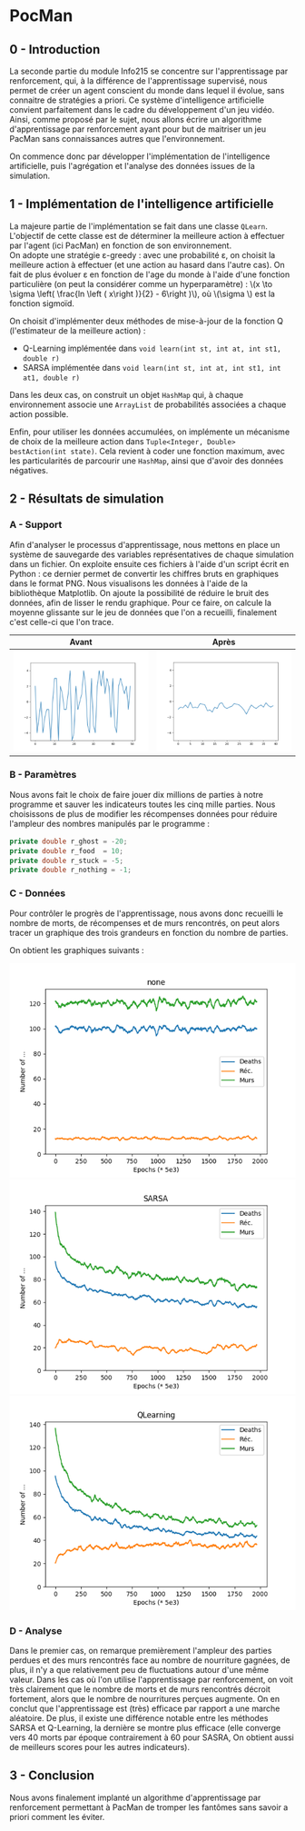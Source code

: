 # PocMan

## 0 - Introduction  

La seconde partie du module Info215 se concentre sur l'apprentissage par renforcement, qui, à la différence de l'apprentissage supervisé, nous permet de créer un agent conscient du monde dans lequel il évolue, sans connaitre de stratégies a priori. Ce système d'intelligence artificielle convient parfaitement dans le cadre du développement d'un jeu vidéo.
Ainsi, comme proposé par le sujet, nous allons écrire un algorithme d'apprentissage par renforcement ayant pour but de maitriser un jeu PacMan sans connaissances autres que l'environnement.

On commence donc par développer l'implémentation de l'intelligence artificielle, puis l'agrégation et l'analyse des données issues de la simulation.

## 1 - Implémentation de l'intelligence artificielle  

La majeure partie de l'implémentation se fait dans une classe `QLearn`. L'objectif de cette classe est de déterminer la meilleure action à effectuer par l'agent (ici PacMan) en fonction de son environnement.  
On adopte une stratégie ε-greedy : avec une probabilité ε, on choisit la meilleure action à effectuer (et une action au hasard dans l'autre cas). On fait de plus évoluer ε en fonction de l'age du monde à l'aide d'une fonction particulière (on peut la considérer comme un hyperparamètre) : \\(x \to \sigma \left( \frac{ln \left ( x\right )}{2} - 6\right )\\), où \\(\sigma \\) est la fonction sigmoïd.

On choisit d'implémenter deux méthodes de mise-à-jour de la fonction Q (l'estimateur de la meilleure action) :

  - Q-Learning implémentée dans `void learn(int st, int at, int st1, double r)`
  - SARSA implémentée dans `void learn(int st, int at, int st1, int at1, double r)`

Dans les deux cas, on construit un objet `HashMap` qui, à chaque environnement associe une `ArrayList` de probabilités associées a chaque action possible.

Enfin, pour utiliser les données accumulées, on implémente un mécanisme de choix de la meilleure action dans `Tuple<Integer, Double> bestAction(int state)`. Cela revient à coder une fonction maximum, avec les particularités de parcourir une `HashMap`, ainsi que d'avoir des données négatives.

## 2 - Résultats de simulation  

### A - Support

Afin d'analyser le processus d'apprentissage, nous mettons en place un système de sauvegarde des variables représentatives de chaque simulation dans un fichier. On exploite ensuite ces fichiers à l'aide d'un script écrit en Python : ce dernier permet de convertir les chiffres bruts en graphiques dans le format PNG. Nous visualisons les données à l'aide de la bibliothèque Matplotlib.
On ajoute la possibilité de réduire le bruit des données, afin de lisser le rendu graphique. Pour ce faire, on calcule la moyenne glissante sur le jeu de données que l'on a recueilli, finalement c'est celle-ci que l'on trace.  

   Avant                        |  Après
   :---------------------------:|:------------------------:
   ![](./output/not_smoothen.png)|![](./output/smoothen.png)

### B - Paramètres

Nous avons fait le choix de faire jouer dix millions de parties à notre programme et sauver les indicateurs toutes les cinq mille parties.
Nous choisissons de plus de modifier les récompenses données pour réduire l'ampleur des nombres manipulés par le programme :

```java
private double r_ghost = -20;
private double r_food  = 10;
private double r_stuck = -5;
private double r_nothing = -1;
```

### C - Données
Pour contrôler le progrès de l'apprentissage, nous avons donc recueilli le nombre de morts, de récompenses et de murs rencontrés, on peut alors tracer un graphique des trois grandeurs en fonction du nombre de parties.

On obtient les graphiques suivants :  

![Fig. 3: Random play](./output/none.png) ![Fig. 4: SARSA Learning](./output/SARSA.png) ![Fig. 5: Q-Learning](./output/QLearning.png)

### D - Analyse

Dans le premier cas, on remarque premièrement l'ampleur des parties perdues et des murs rencontrés face au nombre de nourriture gagnées, de plus, il n'y a que relativement peu de fluctuations autour d'une même valeur.
Dans les cas où l'on utilise l'apprentissage par renforcement, on voit très clairement que le nombre de morts et de murs rencontrés décroit fortement, alors que le nombre de nourritures perçues augmente. On en conclut que l'apprentissage est (très) efficace par rapport a une marche aléatoire.
De plus, il existe une différence notable entre les méthodes SARSA et Q-Learning, la dernière se montre plus efficace (elle converge vers 40 morts par époque contrairement à 60 pour SASRA, On obtient aussi de meilleurs scores pour les autres indicateurs).

## 3 - Conclusion

Nous avons finalement implanté un algorithme d'apprentissage par renforcement permettant à PacMan de tromper les fantômes sans savoir a priori comment les éviter.
